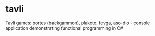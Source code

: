 # tavli
Tavli games: portes (backgammon), plakoto, fevga, aso-dio - console application demonstrating functional programming in C#
